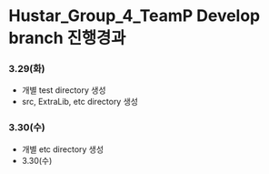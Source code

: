 # Hustar_Group_4_TeamP Develop branch 진행경과
### 3.29(화)
- 개별 test directory 생성
- src, ExtraLib, etc directory 생성

### 3.30(수)
- 개별 etc directory 생성
- 3.30(수) 
